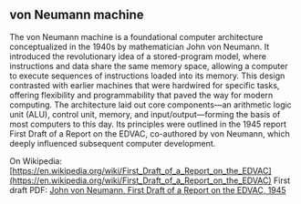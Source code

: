
## von Neumann machine

The von Neumann machine is a foundational computer architecture conceptualized in the 1940s by mathematician John von Neumann. It introduced the revolutionary idea of a stored-program model, where instructions and data share the same memory space, allowing a computer to execute sequences of instructions loaded into its memory. This design contrasted with earlier machines that were hardwired for specific tasks, offering flexibility and programmability that paved the way for modern computing. The architecture laid out core components—an arithmetic logic unit (ALU), control unit, memory, and input/output—forming the basis of most computers to this day. Its principles were outlined in the 1945 report First Draft of a Report on the EDVAC, co-authored by von Neumann, which deeply influenced subsequent computer development.

On Wikipedia: [https://en.wikipedia.org/wiki/First_Draft_of_a_Report_on_the_EDVAC](https://en.wikipedia.org/wiki/First_Draft_of_a_Report_on_the_EDVAC)
First draft PDF: [John von Neumann, First Draft of a Report on the EDVAC, 1945](neumann.pdf)
